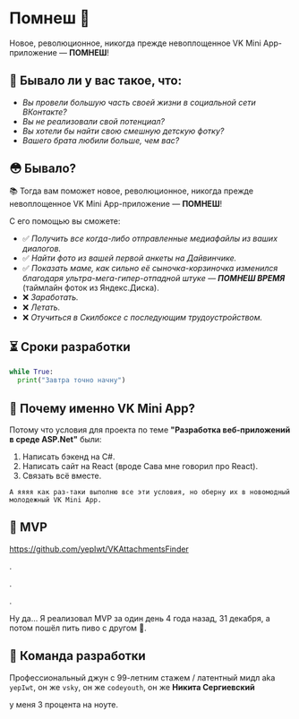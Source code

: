 # Помнеш 🥶
Новое, революционное, никогда прежде невоплощенное VK Mini App-приложение — **ПОМНЕШ**!

## 🤔 Бывало ли у вас такое, что:
* *Вы провели большую часть своей жизни в социальной сети ВКонтакте?*
* *Вы не реализовали свой потенциал?*
* *Вы хотели бы найти свою смешную детскую фотку?*
* *Вашего брата любили больше, чем вас?*

## 😳 Бывало?

📚 Тогда вам поможет новое, революционное, никогда прежде невоплощенное VK Mini App-приложение — **ПОМНЕШ**!  

С его помощью вы сможете:

* ✅ *Получить все когда-либо отправленные медиафайлы из ваших диалогов.*
* ✅ *Найти фото из вашей первой анкеты на Дайвинчике.*
* ✅ *Показать маме, как сильно её сыночка-корзиночка изменился благодаря ультра-мега-гипер-отпадной штуке — **ПОМНЕШ ВРЕМЯ*** (таймлайн фоток из Яндекс.Диска).
* ❌ *Заработать.*
* ❌ *Летать.*
* ❌ *Отучиться в Скилбоксе с последующим трудоустройством.*

## ⏳ Сроки разработки
```python
while True:
  print("Завтра точно начну")
```

## 🤨 Почему именно VK Mini App?

Потому что условия для проекта по теме **"Разработка веб-приложений в среде ASP.Net"** были:
1. Написать бэкенд на C#.
2. Написать сайт на React (вроде Сава мне говорил про React).
3. Связать всё вместе.

```
А яяяя как раз-таки выполню все эти условия, но оберну их в новомодный молодежный VK Mini App.
```

## 💸 MVP
https://github.com/yepIwt/VKAttachmentsFinder

.

.

.

Ну да... Я реализовал MVP за один день 4 года назад, 31 декабря, а потом пошёл пить пиво с другом 🤪.

## 👥 Команда разработки
Профессиональный джун с 99-летним стажем / латентный мидл aka `yepIwt`, он же `vsky`, он же `codeyouth`, он же **Никита Сергиевский** 

у меня 3 процента на ноуте.

